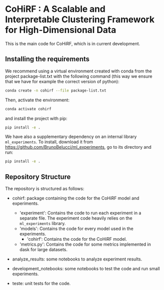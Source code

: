 # CoHiRF : A Scalable and Interpretable Clustering Framework for High-Dimensional Data

This is the main code for CoHiRF, which is in current development. 


## Installing the requirements

We recommend using a virtual environment created with conda from the project package-list.txt with the following command (this way we ensure that we have for example the correct version of python):

```bash
conda create -n cohirf --file package-list.txt
```

Then, activate the environment:

```bash
conda activate cohirf
```

and install the project with pip:

```bash
pip install -e .
```

We have also a supplementary dependency on an internal library `ml_experiments`. To install, download it from
https://github.com/BrunoBelucci/ml_experiments, go to its directory and run:

```bash
pip install -e .
```

## Repository Structure

The repository is structured as follows:

- cohirf: package containing the code for the CoHiRF model and experiments.
  - 'experiment': Contains the code to run each experiment in a separate file. The experiment code heavily relies on 
the `ml_experiments` library.
  - 'models': Contains the code for every model used in the experiments.
    - 'cohirf': Contains the code for the CoHiRF model.
  - 'metrics.py': Contains the code for some metrics implemented in dask for large datasets.

- analyze_results: some notebooks to analyze experiment results.
- development_notebooks: some notebooks to test the code and run small experiments.
- teste: unit tests for the code.